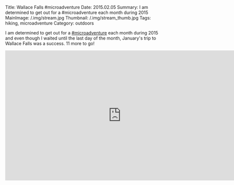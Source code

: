 Title: Wallace Falls #microadventure
Date: 2015.02.05
Summary: I am determined to get out for a #microadventure each month during 2015
MainImage: /.img/stream.jpg
Thumbnail: /.img/stream_thumb.jpg
Tags: hiking, microadventure
Category: outdoors

I am determined to get out for a [#microadventure][Microadventures] each month during 2015 and even though I waited until the last day of the month, January's trip to Wallace Falls was a success. 11 more to go!

<p>
<iframe width="740" height="416" src="https://www.youtube.com/embed/v3k8tbbAG00?rel=0" frameborder="0" allow="accelerometer; autoplay; encrypted-media; gyroscope; picture-in-picture" allowfullscreen></iframe>
</p>

[Microadventures]: http://www.microadventures.org/
